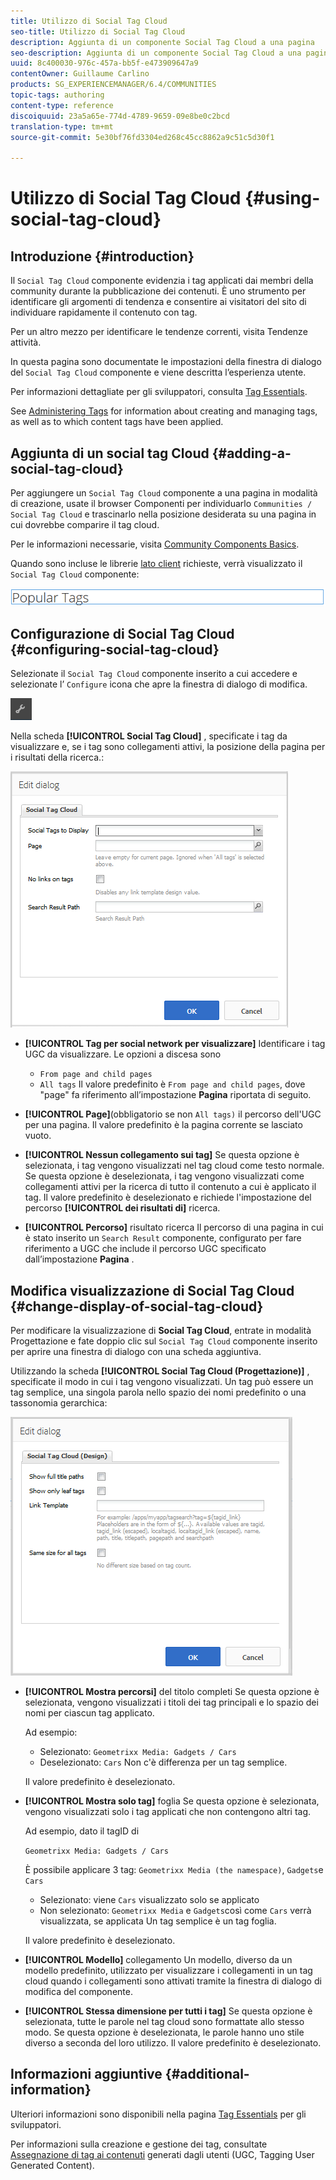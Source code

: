 ```yaml
---
title: Utilizzo di Social Tag Cloud
seo-title: Utilizzo di Social Tag Cloud
description: Aggiunta di un componente Social Tag Cloud a una pagina
seo-description: Aggiunta di un componente Social Tag Cloud a una pagina
uuid: 8c400030-976c-457a-bb5f-e473909647a9
contentOwner: Guillaume Carlino
products: SG_EXPERIENCEMANAGER/6.4/COMMUNITIES
topic-tags: authoring
content-type: reference
discoiquuid: 23a5a65e-774d-4789-9659-09e8be0c2bcd
translation-type: tm+mt
source-git-commit: 5e30bf76fd3304ed268c45cc8862a9c51c5d30f1

---
```



# Utilizzo di Social Tag Cloud {#using-social-tag-cloud}

## Introduzione {#introduction}

Il `Social Tag Cloud` componente evidenzia i tag applicati dai membri della community durante la pubblicazione dei contenuti. È uno strumento per identificare gli argomenti di tendenza e consentire ai visitatori del sito di individuare rapidamente il contenuto con tag.

Per un altro mezzo per identificare le tendenze correnti, visita Tendenze [](trends.md)attività.

In questa pagina sono documentate le impostazioni della finestra di dialogo del `Social Tag Cloud` componente e viene descritta l’esperienza utente.

Per informazioni dettagliate per gli sviluppatori, consulta [Tag Essentials](tag.md).

See [Administering Tags](../../help/sites-administering/tags.md) for information about creating and managing tags, as well as to which content tags have been applied.

## Aggiunta di un social tag Cloud {#adding-a-social-tag-cloud}

Per aggiungere un `Social Tag Cloud` componente a una pagina in modalità di creazione, usate il browser Componenti per individuarlo `Communities / Social Tag Cloud` e trascinarlo nella posizione desiderata su una pagina in cui dovrebbe comparire il tag cloud.

Per le informazioni necessarie, visita [Community Components Basics](basics.md).

Quando sono incluse le librerie [lato client](tag.md#essentials-for-client-side) richieste, verrà visualizzato il `Social Tag Cloud` componente:

![chlimage_1-303](assets/chlimage_1-303.png)

## Configurazione di Social Tag Cloud {#configuring-social-tag-cloud}

Selezionate il `Social Tag Cloud` componente inserito a cui accedere e selezionate l’ `Configure` icona che apre la finestra di dialogo di modifica.

![chlimage_1-304](assets/chlimage_1-304.png)

Nella scheda **[!UICONTROL Social Tag Cloud]** , specificate i tag da visualizzare e, se i tag sono collegamenti attivi, la posizione della pagina per i risultati della ricerca.:

![chlimage_1-305](assets/chlimage_1-305.png)

* **[!UICONTROL Tag per social network per visualizzare]** Identificare i tag UGC da visualizzare. Le opzioni a discesa sono

   * `From page and child pages`
   * `All tags`
   Il valore predefinito è `From page and child pages`, dove &quot;page&quot; fa riferimento all’impostazione **Pagina** riportata di seguito.

* **[!UICONTROL Page]**(obbligatorio se non `All tags)` il percorso dell&#39;UGC per una pagina. Il valore predefinito è la pagina corrente se lasciato vuoto.

* **[!UICONTROL Nessun collegamento sui tag]** Se questa opzione è selezionata, i tag vengono visualizzati nel tag cloud come testo normale. Se questa opzione è deselezionata, i tag vengono visualizzati come collegamenti attivi per la ricerca di tutto il contenuto a cui è applicato il tag. Il valore predefinito è deselezionato e richiede l&#39;impostazione del percorso **[!UICONTROL dei risultati di]** ricerca.

* **[!UICONTROL Percorso]** risultato ricerca Il percorso di una pagina in cui è stato inserito un `Search Result` componente, configurato per fare riferimento a UGC che include il percorso UGC specificato dall’impostazione **Pagina** .

## Modifica visualizzazione di Social Tag Cloud {#change-display-of-social-tag-cloud}

Per modificare la visualizzazione di **Social Tag Cloud**, entrate in modalità [](../../help/sites-authoring/default-components-designmode.md) Progettazione e fate doppio clic sul `Social Tag Cloud` componente inserito per aprire una finestra di dialogo con una scheda aggiuntiva.

Utilizzando la scheda **[!UICONTROL Social Tag Cloud (Progettazione)]** , specificate il modo in cui i tag vengono visualizzati. Un tag può essere un tag semplice, una singola parola nello spazio dei nomi predefinito o una tassonomia gerarchica:

![chlimage_1-306](assets/chlimage_1-306.png)

* **[!UICONTROL Mostra percorsi]** del titolo completi Se questa opzione è selezionata, vengono visualizzati i titoli dei tag principali e lo spazio dei nomi per ciascun tag applicato.

   Ad esempio:

   * Selezionato: `Geometrixx Media: Gadgets / Cars`
   * Deselezionato: `Cars`
   Non c&#39;è differenza per un tag semplice.

   Il valore predefinito è deselezionato.

* **[!UICONTROL Mostra solo tag]** foglia Se questa opzione è selezionata, vengono visualizzati solo i tag applicati che non contengono altri tag.

   Ad esempio, dato il tagID di

   `Geometrixx Media: Gadgets / Cars`

   È possibile applicare 3 tag: `Geometrixx Media (the namespace)`, `Gadgets`e `Cars`

   * Selezionato: viene `Cars` visualizzato solo se applicato
   * Non selezionato: `Geometrixx Media` e `Gadgets`così come `Cars` verrà visualizzata, se applicata
   Un tag semplice è un tag foglia.

   Il valore predefinito è deselezionato.

* **[!UICONTROL Modello]** collegamento Un modello, diverso da un modello predefinito, utilizzato per visualizzare i collegamenti in un tag cloud quando i collegamenti sono attivati tramite la finestra di dialogo di modifica del componente.

* **[!UICONTROL Stessa dimensione per tutti i tag]** Se questa opzione è selezionata, tutte le parole nel tag cloud sono formattate allo stesso modo. Se questa opzione è deselezionata, le parole hanno uno stile diverso a seconda del loro utilizzo. Il valore predefinito è deselezionato.

## Informazioni aggiuntive {#additional-information}

Ulteriori informazioni sono disponibili nella pagina [Tag Essentials](tag.md) per gli sviluppatori.

Per informazioni sulla creazione e gestione dei tag, consultate [Assegnazione di tag ai contenuti](tag-ugc.md) generati dagli utenti (UGC, Tagging User Generated Content).
